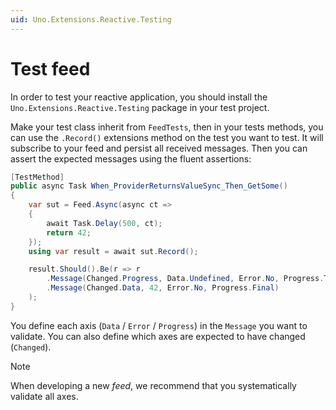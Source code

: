 ```yaml
---
uid: Uno.Extensions.Reactive.Testing
---
```

# Test feed

In order to test your reactive application, you should install the `Uno.Extensions.Reactive.Testing` package in your test project.

Make your test class inherit from `FeedTests`, then in your tests methods, you can use the `.Record()` extensions method on the test you want to test.
It will subscribe to your feed and persist all received messages. Then you can assert the expected messages using the fluent assertions:

```csharp
[TestMethod]
public async Task When_ProviderReturnsValueSync_Then_GetSome()
{
	var sut = Feed.Async(async ct =>
	{
		await Task.Delay(500, ct);
		return 42;
	});
	using var result = await sut.Record();

	result.Should().Be(r => r
		.Message(Changed.Progress, Data.Undefined, Error.No, Progress.Transient)
		.Message(Changed.Data, 42, Error.No, Progress.Final)
	);
}
```

You define each axis (`Data` / `Error` / `Progress`) in the `Message` you want to validate. You can also define which axes are expected to have changed (`Changed`).

> [!NOTE]
> When developing a new _feed_, we recommend that you systematically validate all axes.
